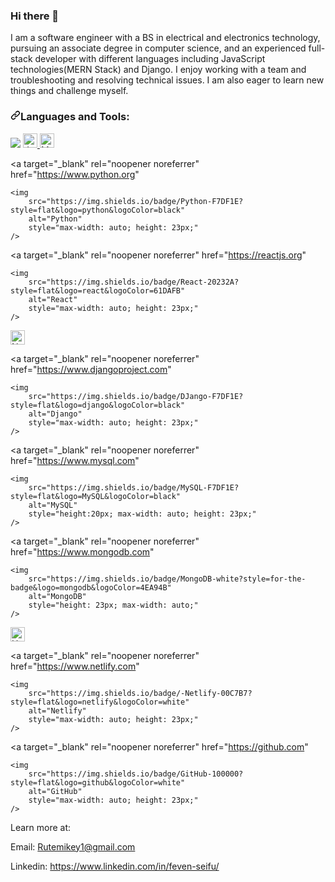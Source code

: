 ### Hi there 👋

I am a software engineer with a BS in electrical and electronics technology, pursuing an associate degree in computer science, and an experienced full-stack developer with different languages including JavaScript technologies(MERN Stack) and Django. I enjoy working with a team and troubleshooting and resolving technical issues. I am also eager to learn new things and challenge myself. 

<h3><a id="user-content-things-i-code-with" class="anchor" aria-hidden="true" href="#things-i-code-with"><svg class="octicon octicon-link" viewBox="0 0 16 16" version="1.1" width="16" height="16" aria-hidden="true"><path fill-rule="evenodd" d="M7.775 3.275a.75.75 0 001.06 1.06l1.25-1.25a2 2 0 112.83 2.83l-2.5 2.5a2 2 0 01-2.83 0 .75.75 0 00-1.06 1.06 3.5 3.5 0 004.95 0l2.5-2.5a3.5 3.5 0 00-4.95-4.95l-1.25 1.25zm-4.69 9.64a2 2 0 010-2.83l2.5-2.5a2 2 0 012.83 0 .75.75 0 001.06-1.06 3.5 3.5 0 00-4.95 0l-2.5 2.5a3.5 3.5 0 004.95 4.95l1.25-1.25a.75.75 0 00-1.06-1.06l-1.25 1.25a2 2 0 01-2.83 0z"></path></svg></a>Languages and Tools:</h3>

<p>
  <img src="https://img.shields.io/badge/html5-%23E34F26.svg?style=for-the-badge&logo=html5&logoColor=white"/>
  <a
    target="_blank"
    rel="noopener noreferrer"
    href="https://developer.mozilla.org/en-US/docs/Web/JavaScript"
>
    <img
        src="https://img.shields.io/badge/JavaScript-F7DF1E?style=flat&logo=javascript&logoColor=black"
        alt="JavaScript"
        style="max-width: auto; height: 23px;"
    />
</a>
<a
    target="_blank"
    rel="noopener noreferrer"
    href="https://www.mysql.com"
>
    <img
        src="https://img.shields.io/badge/MySQL-F7DF1E?style=flat&logo=MySQL&logoColor=black"
        alt="MySQL"
        style="height: 23px; max-width: auto;"
    />
</a>
<!-- <a href="https://www.mysql.com" class="mysql-badge" target="_blank" rel="noopener noreferrer">
    MySQL
</a> -->

<a
    target="_blank"
    rel="noopener noreferrer"
    href="https://www.python.org"
>
    <img
        src="https://img.shields.io/badge/Python-F7DF1E?style=flat&logo=python&logoColor=black"
        alt="Python"
        style="max-width: auto; height: 23px;"
    />
</a>


 <a
    target="_blank"
    rel="noopener noreferrer"
    href="https://reactjs.org"
>
    <img
        src="https://img.shields.io/badge/React-20232A?style=flat&logo=react&logoColor=61DAFB"
        alt="React"
        style="max-width: auto; height: 23px;"
    />
</a>



</p>  

<p>
  <a
    target="_blank"
    rel="noopener noreferrer"
    href="https://nodejs.org"
>
    <img
        src="https://img.shields.io/badge/Node.js-43853D?style=flat&logo=node.js&logoColor=white"
        alt="Node.js"
        style="max-width: auto; height: 23px;"
    />
</a>


  <a
    target="_blank"
    rel="noopener noreferrer"
    href="https://www.djangoproject.com"
>
    <img
        src="https://img.shields.io/badge/DJango-F7DF1E?style=flat&logo=django&logoColor=black"
        alt="Django"
        style="max-width: auto; height: 23px;"
    />
</a>

</p>

<p>
 
 <a
    target="_blank"
    rel="noopener noreferrer"
    href="https://www.mysql.com"
>
    <img
        src="https://img.shields.io/badge/MySQL-F7DF1E?style=flat&logo=MySQL&logoColor=black"
        alt="MySQL"
        style="height:20px; max-width: auto; height: 23px;"
    />
</a>

 <a
    target="_blank"
    rel="noopener noreferrer"
    href="https://www.mongodb.com"
>
    <img
        src="https://img.shields.io/badge/MongoDB-white?style=for-the-badge&logo=mongodb&logoColor=4EA94B"
        alt="MongoDB"
        style="height: 23px; max-width: auto;"
    />
</a>


</p>
  
<p>
  <a
    target="_blank"
    rel="noopener noreferrer"
    href="https://camo.githubusercontent.com/983c3c179ded756667ba6a2411c1a66b0dcd5b8e2a308a379e784caf2fdd477e/68747470733a2f2f696d672e736869656c64732e696f2f62616467652f2d4865726f6b752d3433303039383f7374796c653d666c6174266c6f676f3d6865726f6b75"
>
    <img
        src="https://camo.githubusercontent.com/983c3c179ded756667ba6a2411c1a66b0dcd5b8e2a308a379e784caf2fdd477e/68747470733a2f2f696d672e736869656c64732e696f2f62616467652f2d4865726f6b752d3433303039383f7374796c653d666c6174266c6f676f3d6865726f6b75"
        alt="Heroku"
        data-canonical-src="https://img.shields.io/badge/-Heroku-430098?style=flat&amp;logo=heroku"
        style="max-width: auto; height: 23px;"
    />
</a>

  <a
    target="_blank"
    rel="noopener noreferrer"
    href="https://www.netlify.com"
>
    <img
        src="https://img.shields.io/badge/-Netlify-00C7B7?style=flat&logo=netlify&logoColor=white"
        alt="Netlify"
        style="max-width: auto; height: 23px;"
    />
</a>


 <a
    target="_blank"
    rel="noopener noreferrer"
    href="https://github.com"
>
    <img
        src="https://img.shields.io/badge/GitHub-100000?style=flat&logo=github&logoColor=white"
        alt="GitHub"
        style="max-width: auto; height: 23px;"
    />
</a>

</p>

Learn more at:

Email: Rutemikey1@gmail.com

Linkedin: https://www.linkedin.com/in/feven-seifu/
<!--
**Feven98/Feven98** is a ✨ _special_ ✨ repository because its `README.md` (this file) appears on your GitHub profile.

Here are some ideas to get you started:

- 🔭 I’m currently working on ...
- 🌱 I’m currently learning ...
- 👯 I’m looking to collaborate on ...
- 🤔 I’m looking for help with ...
- 💬 Ask me about ...
- 📫 How to reach me: ...
- 😄 Pronouns: ...
- ⚡ Fun fact: ...
-->

